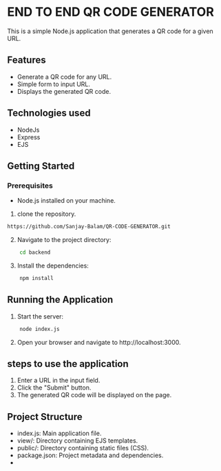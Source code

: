 # END TO END QR CODE GENERATOR
This is a simple Node.js application that generates a QR code for a given URL.
## Features
- Generate a QR code for any URL.
- Simple form to input URL.
- Displays the generated QR code.

## Technologies used 
- NodeJs
- Express
- EJS

## Getting Started
### Prerequisites
- Node.js installed on your machine.
1. clone the repository.
```sh
https://github.com/Sanjay-Balam/QR-CODE-GENERATOR.git
```
2. Navigate to the project directory:
```sh
    cd backend
```
3. Install the dependencies:
```sh
    npm install 
```
## Running the Application
1. Start the server:
```sh
    node index.js
```
2. Open your browser and navigate to http://localhost:3000.
## steps to use the application 
1. Enter a URL in the input field.
2. Click the "Submit" button.
3. The generated QR code will be displayed on the page.
## Project Structure
- index.js: Main application file.
- view/: Directory containing EJS templates.
- public/: Directory containing static files (CSS).
- package.json: Project metadata and dependencies.
- 

